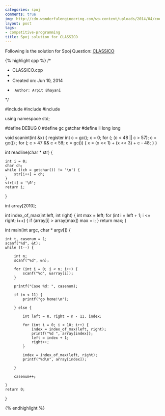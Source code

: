 ```yaml
---
categories: spoj
comments: true
img: http://cdn.wonderfulengineering.com/wp-content/uploads/2014/04/code-wallpaper-6.png
layout: post
tags:
- competitive-programming
title: Spoj solution for CLASSICO
---
```


Following is the solution for Spoj Question: [CLASSICO](http://www.spoj.com/problems/CLASSICO/)

{% highlight cpp %}
/*
 * CLASSICO.cpp
 *
 *  Created on: Jun 10, 2014
 *      Author: Arpit Bhayani
 */

#include <cstdio>
#include <cstdlib>
#include <iostream>

using namespace std;

#define DEBUG 0
#define gc getchar
#define ll long long

void scanint(int &x) {
	register int c = gc();
	x = 0;
	for (; (c < 48 || c > 57); c = gc())
		;
	for (; c > 47 && c < 58; c = gc()) {
		x = (x << 1) + (x << 3) + c - 48;
	}
}

int readline(char * str) {

	int i = 0;
	char ch;
	while ((ch = getchar()) != '\n') {
		str[i++] = ch;
	}
	str[i] = '\0';
	return i;
}

int array[2010];

int index_of_max(int left, int right) {
	int max = left;
	for (int i = left + 1; i <= right; i++) {
		if (array[i] > array[max])
			max = i;
	}
	return max;
}

int main(int argc, char * argv[]) {

	int t, casenum = 1;
	scanf("%d", &t);
	while (t--) {

		int n;
		scanf("%d", &n);

		for (int i = 0; i < n; i++) {
			scanf("%d", &array[i]);
		}

		printf("Case %d: ", casenum);

		if (n < 11) {
			printf("go home!\n");

		} else {

			int left = 0, right = n - 11, index;

			for (int i = 0; i < 10; i++) {
				index = index_of_max(left, right);
				printf("%d ", array[index]);
				left = index + 1;
				right++;
			}

			index = index_of_max(left, right);
			printf("%d\n", array[index]);

		}

		casenum++;

	}
	return 0;
}

{% endhighlight %}